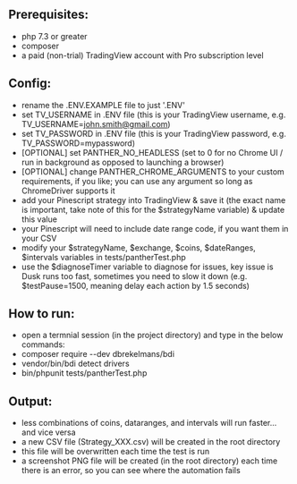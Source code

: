 ## Prerequisites:
- php 7.3 or greater
- composer
- a paid (non-trial) TradingView account with Pro subscription level

## Config:
- rename the .ENV.EXAMPLE file to just '.ENV'
- set TV_USERNAME in .ENV file (this is your TradingView username, e.g. TV_USERNAME=john.smith@gmail.com)
- set TV_PASSWORD in .ENV file (this is your TradingView password, e.g. TV_PASSWORD=mypassword)
- [OPTIONAL] set PANTHER_NO_HEADLESS (set to 0 for no Chrome UI / run in background as opposed to launching a browser)
- [OPTIONAL] change PANTHER_CHROME_ARGUMENTS to your custom requirements, if you like; you can use any argument so long as ChromeDriver supports it
- add your Pinescript strategy into TradingView & save it (the exact name is important, take note of this for the $strategyName variable) & update this value
- your Pinescript will need to include date range code, if you want them in your CSV
- modify your $strategyName, $exchange, $coins, $dateRanges, $intervals variables in tests/pantherTest.php
- use the $diagnoseTimer variable to diagnose for issues, key issue is Dusk runs too fast, sometimes you need to slow it down (e.g. $testPause=1500, meaning delay each action by 1.5 seconds)

## How to run:
- open a termnial session (in the project directory) and type in the below commands:
- composer require --dev dbrekelmans/bdi
- vendor/bin/bdi detect drivers
- bin/phpunit tests/pantherTest.php

## Output:
- less combinations of coins, dataranges, and intervals will run faster... and vice versa
- a new CSV file (Strategy_XXX.csv) will be created in the root directory
- this file will be overwritten each time the test is run
- a screenshot PNG file will be created (in the root directory) each time there is an error, so you can see where the automation fails